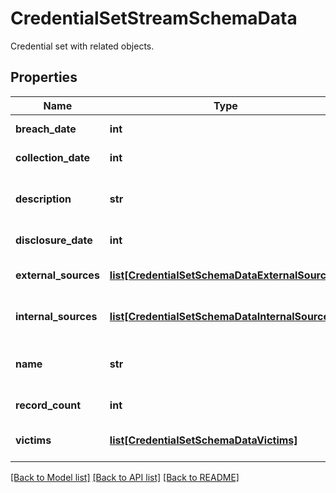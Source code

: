 # CredentialSetStreamSchemaData

Credential set with related objects.

## Properties
Name | Type | Description | Notes
------------ | ------------- | ------------- | -------------
**breach_date** | **int** | Date of breach. | [optional] 
**collection_date** | **int** | Date of collection. | [optional] 
**description** | **str** | Description of the credential set. | [optional] 
**disclosure_date** | **int** | Date of disclosure. | [optional] 
**external_sources** | [**list[CredentialSetSchemaDataExternalSources]**](CredentialSetSchemaDataExternalSources.md) | List of external sources. | [optional] 
**internal_sources** | [**list[CredentialSetSchemaDataInternalSources]**](CredentialSetSchemaDataInternalSources.md) | List of internal sources. | [optional] 
**name** | **str** | Name of the credential set. | 
**record_count** | **int** | Number of records. | [optional] 
**victims** | [**list[CredentialSetSchemaDataVictims]**](CredentialSetSchemaDataVictims.md) | List of purported victims. | [optional] 

[[Back to Model list]](../README.md#documentation-for-models) [[Back to API list]](../README.md#documentation-for-api-endpoints) [[Back to README]](../README.md)


